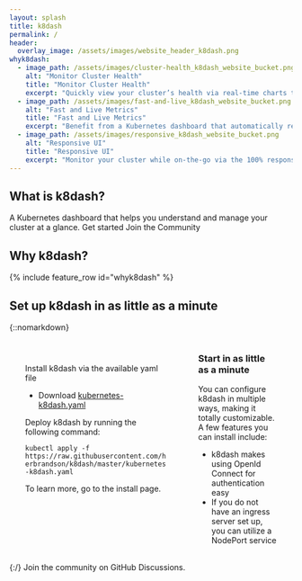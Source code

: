 ```yaml
---
layout: splash
title: k8dash
permalink: /
header:
  overlay_image: /assets/images/website_header_k8dash.png
whyk8dash:
  - image_path: /assets/images/cluster-health_k8dash_website_bucket.png
    alt: "Monitor Cluster Health"
    title: "Monitor Cluster Health"
    excerpt: "Quickly view your cluster’s health via real-time charts that help you track poorly performing resources."
  - image_path: /assets/images/fast-and-live_k8dash_website_bucket.png
    alt: "Fast and Live Metrics"
    title: "Fast and Live Metrics"
    excerpt: "Benefit from a Kubernetes dashboard that automatically refreshes and updates in real time."
  - image_path: /assets/images/responsive_k8dash_website_bucket.png
    alt: "Responsive UI"
    title: "Responsive UI"
    excerpt: "Monitor your cluster while on-the-go via the 100% responsive UI that runs on your phone or tablet."
---
```

## What is k8dash?

A Kubernetes dashboard that helps you understand and manage your cluster at a glance.
Get started  Join the Community

## Why k8dash?
{% include feature_row  id="whyk8dash" %}

## Set up k8dash in as little as a minute 

{::nomarkdown}
<div style="display:flex; align-content:stretch;">
  <div style="overflow-wrap:break-word; width:50%; flex:auto; padding: 2em;">
    <p>Install k8dash via the available yaml file</p>
    <ul><li>Download <a href="https://raw.githubusercontent.com/herbrandson/k8dash/master/kubernetes-k8dash.yaml">kubernetes-k8dash.yaml</a></li></ul>
    <p>Deploy k8dash by running the following command:</p>
    <code class="language-plaintext highlighter-rouge">kubectl apply -f https://raw.githubusercontent.com/herbrandson/k8dash/master/kubernetes-k8dash.yaml</code><br/>
     <p>To learn more, go to the install page.</p>
  </div>
  <div style="width:50%; flex:auto; padding:0em 2em;">
    <h3>Start in as little as a minute</h3>
    <p>You can configure k8dash in multiple ways, making it totally customizable. A few features you can install include: </p>
    <ul>
      <li>k8dash makes using OpenId Connect for authentication easy </li>
      <li>If you do not have an ingress server set up, you can utilize a NodePort service</li>
    </ul>
  </div>
</div>
<br>
{:/}
Join the community on GitHub Discussions.